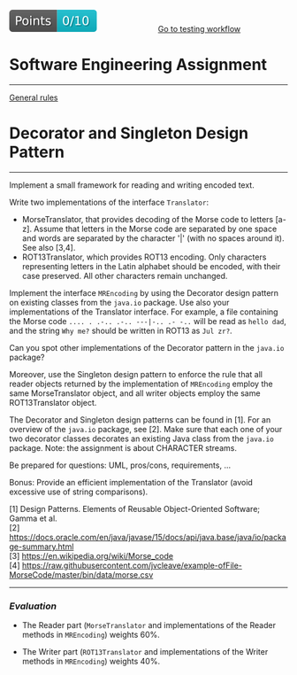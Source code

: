 [reslink]: https://github.com/sweng-plus/a7-res-sew22-s1086240_s1054335/actions/runs/3619615841
[worklink]: https://github.com/sweng-plus/a7-res-sew22-s1086240_s1054335/actions/workflows/classroom.yml
[![Points badge](.github/badges/points.svg)][reslink] &nbsp;&nbsp;&nbsp;&nbsp;&nbsp;&nbsp;&nbsp;&nbsp; &nbsp;&nbsp;&nbsp;&nbsp;&nbsp;&nbsp;&nbsp;&nbsp; &nbsp;&nbsp;&nbsp;&nbsp;&nbsp;&nbsp;&nbsp;&nbsp; [Go to testing workflow][worklink]

# Software Engineering Assignment
----------------------------------------------

[General rules](generalRules.md)


# Decorator and Singleton Design Pattern
----------------------------------------------------
Implement a small framework for reading and writing encoded text.

Write two implementations of the interface `Translator`:
- MorseTranslator, that provides decoding of the Morse code to letters [a-z]. Assume that letters in the Morse code are separated by one space and words are separated by the character '|' (with no spaces around it). See also [3,4].
- ROT13Translator, which provides ROT13 encoding. Only characters representing letters in the Latin alphabet should be encoded, with their case preserved. All other characters remain unchanged.

Implement the interface `MREncoding` by using the Decorator design pattern on existing classes from the `java.io` package. Use also your implementations of the Translator interface. 
For example, a file containing the Morse code ``.... . .-.. .-.. ---|-.. .- -..`` will be read as ``hello dad``, and the string ``Why me?`` should be written in ROT13 as ``Jul zr?``.

Can you spot other implementations of the Decorator pattern in the `java.io` package?

Moreover, use the Singleton design pattern to enforce the rule that all reader objects returned by the implementation of `MREncoding` employ the same MorseTranslator object, and all writer objects employ the same ROT13Translator object.

The Decorator and Singleton design patterns can be found in [1]. For an overview of the ``java.io`` package, see [2]. Make sure that each one of your two decorator classes decorates an existing Java class from the ``java.io`` package. Note: the assignment is about CHARACTER streams.


Be prepared for questions: UML, pros/cons, requirements, ...

Bonus: Provide an efficient implementation of the Translator (avoid excessive use of string comparisons). 

[1] Design Patterns. Elements of Reusable Object-Oriented Software; Gamma et al.  
[2] https://docs.oracle.com/en/java/javase/15/docs/api/java.base/java/io/package-summary.html  
[3] https://en.wikipedia.org/wiki/Morse_code  
[4] https://raw.githubusercontent.com/jvcleave/example-ofFile-MorseCode/master/bin/data/morse.csv  

------------------------------------------
### _Evaluation_

* The Reader part (`MorseTranslator` and implementations of the Reader methods in `MREncoding`) weights 60%.

* The Writer part (`ROT13Translator` and implementations of the Writer methods in `MREncoding`) weights 40%.
